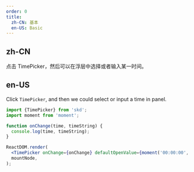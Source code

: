 ```yaml
---
order: 0
title:
  zh-CN: 基本
  en-US: Basic
---
```


## zh-CN

点击 TimePicker，然后可以在浮层中选择或者输入某一时间。

## en-US

Click `TimePicker`, and then we could select or input a time in panel.

```jsx
import {TimePicker} from 'skd';
import moment from 'moment';

function onChange(time, timeString) {
  console.log(time, timeString);
}

ReactDOM.render(
  <TimePicker onChange={onChange} defaultOpenValue={moment('00:00:00', 'HH:mm:ss')} />,
  mountNode,
);
```
